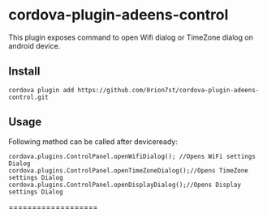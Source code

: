 # cordova-plugin-adeens-control

This plugin exposes command to open Wifi dialog or TimeZone dialog on android device.

Install
---------

    cordova plugin add https://github.com/0rion7st/cordova-plugin-adeens-control.git

Usage
--------
Following method can be called after deviceready:

    cordova.plugins.ControlPanel.openWifiDialog(); //Opens WiFi settings Dialog
    cordova.plugins.ControlPanel.openTimeZoneDialog();//Opens TimeZone settings Dialog
    cordova.plugins.ControlPanel.openDisplayDialog();//Opens Display settings Dialog

===================

